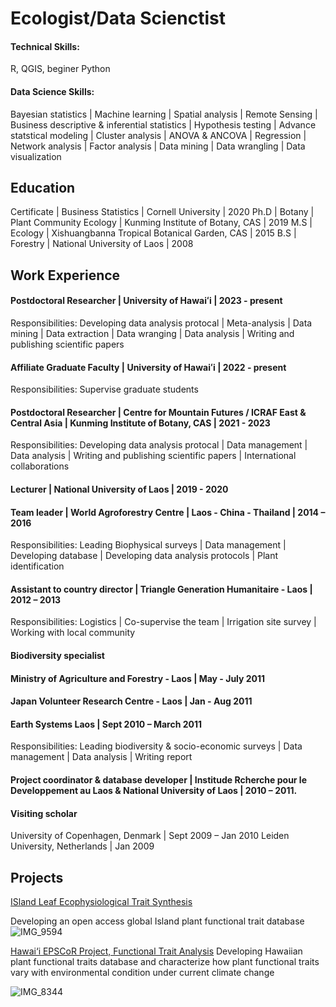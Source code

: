 # Ecologist/Data Scienctist

#### Technical Skills: 
R, QGIS, beginer Python

#### Data Science Skills: 
Bayesian statistics | Machine learning | Spatial analysis | Remote Sensing | Business descriptive & inferential statistics | Hypothesis testing | Advance statstical modeling | Cluster analysis | ANOVA & ANCOVA | Regression | Network analysis | Factor analysis | Data mining | Data wrangling | Data visualization 

## Education
Certificate | Business Statistics | Cornell University | 2020
Ph.D | Botany | Plant Community Ecology | Kunming Institute of Botany, CAS | 2019
M.S | Ecology | Xishuangbanna Tropical Botanical Garden, CAS | 2015
B.S | Forestry | National University of Laos | 2008

## Work Experience
#### Postdoctoral Researcher | University of Hawaiʻi | 2023 - present
Responsibilities: 
Developing data analysis protocal | Meta-analysis | Data mining | Data extraction | Data wranging | Data analysis | Writing and publishing scientific papers

#### Affiliate Graduate Faculty | University of Hawaiʻi | 2022 - present
Responsibilities:
Supervise graduate students
  
#### Postdoctoral Researcher | Centre for Mountain Futures / ICRAF East & Central Asia | Kunming Institute of Botany, CAS | 2021 - 2023
Responsibilities:
Developing data analysis protocal | Data management | Data analysis | Writing and publishing scientific papers | International collaborations

#### Lecturer | National University of Laos | 2019 - 2020

#### Team leader | World Agroforestry Centre | Laos - China - Thailand | 2014 – 2016
Responsibilities:
Leading Biophysical surveys | Data management | Developing database | Developing data analysis protocols | Plant identification

#### Assistant to country director | Triangle Generation Humanitaire - Laos | 2012 – 2013
Responsibilities:
Logistics | Co-supervise the team | Irrigation site survey | Working with local community

#### Biodiversity specialist 
#### Ministry of Agriculture and Forestry - Laos | May - July 2011
#### Japan Volunteer Research Centre - Laos | Jan - Aug 2011
#### Earth Systems Laos | Sept 2010 – March 2011
Responsibilities:
Leading biodiversity & socio-economic surveys | Data management | Data analysis | Writing report

#### Project coordinator &  database developer | Institude Rcherche pour le Developpement au Laos & National University of Laos | 2010 – 2011. 

#### Visiting scholar 
University of Copenhagen, Denmark | Sept 2009 – Jan 2010
Leiden University, Netherlands | Jan 2009

## Projects

[ISland Leaf Ecophysiological Trait Synthesis](https://www.fondationbiodiversite.fr/en/the-frb-in-action/programs-and-projects/le-cesab/islets/)

Developing an open access global Island plant functional trait database
![IMG_9594](https://github.com/satdichanh/datascience-portfolio.org/assets/50197613/cce102c3-9340-43df-99b5-60a06611fbda)


[Hawai‘i EPSCoR Project, Functional Trait Analysis](https://hawaii.edu/epscor/functional-trait-analysis/)
Developing Hawaiian plant functional traits database and characterize how plant functional traits vary with environmental condition under current climate change

![IMG_8344](https://github.com/satdichanh/datascience-portfolio.org/assets/50197613/ca2a67f5-6654-4838-bafb-122df753cd2a)



